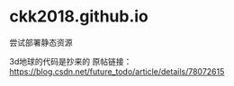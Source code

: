 # ckk2018.github.io
尝试部署静态资源

3d地球的代码是抄来的
原帖链接：https://blog.csdn.net/future_todo/article/details/78072615
